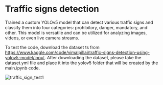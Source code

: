 # Traffic signs detection
Trained a custom YOLOv5 model that can detect various traffic signs and classify them into four categories: prohibitory, danger, mandatory, and other. This model is versatile and can be utilized for analyzing images, videos, or even live camera streams. 

To test the code, download the dataset ts from https://www.kaggle.com/code/vimalpillai/traffic-signs-detection-using-yolov5-model/input. After downloading the dataset, please take the dataset.yml file and place it into the yolov5 folder that will be created by the main.ipynb code.


  ![traffic_sign_test1](https://github.com/Sele-Th-03/Traffic-signs-detection/assets/131516552/786f34bd-f6aa-4868-a922-c81979c9b882)
